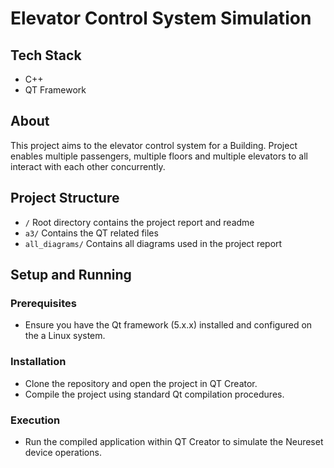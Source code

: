 # Elevator Control System Simulation

## Tech Stack
- C++
- QT Framework

## About
This project aims to the elevator control system for a Building. Project enables multiple passengers, multiple floors and multiple elevators to all interact with each other concurrently.

## Project Structure
- `/` Root directory contains the project report and readme
- `a3/` Contains the QT related files
- `all_diagrams/` Contains all diagrams used in the project report


## Setup and Running

### Prerequisites
- Ensure you have the Qt framework (5.x.x) installed and configured on the a Linux system.

### Installation
- Clone the repository and open the project in QT Creator.
- Compile the project using standard Qt compilation procedures.

### Execution
- Run the compiled application within QT Creator to simulate the Neureset device operations.